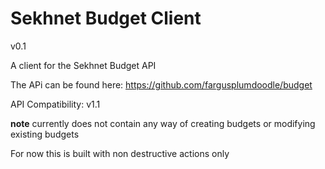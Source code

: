 # Sekhnet Budget Client
v0.1


A client for the Sekhnet Budget API

The APi can be found here:
https://github.com/fargusplumdoodle/budget

API Compatibility: v1.1

**note**
currently does not contain any way of creating budgets or modifying existing budgets

For now this is built with non destructive actions only
